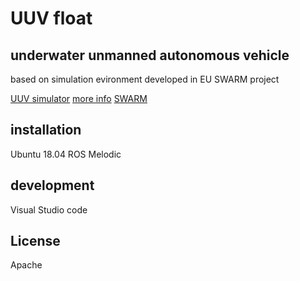 # UUV float

## underwater unmanned autonomous vehicle

based on simulation evironment developed in EU SWARM project

[UUV simulator](https://github.com/uuvsimulator/)
[more info](https://uuvsimulator.github.io)
[SWARM](http://swarms.eu/index.html)

## installation

Ubuntu 18.04
ROS Melodic

## development

Visual Studio code

## License

Apache
